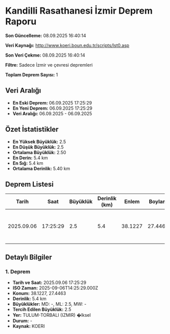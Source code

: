 # Kandilli Rasathanesi İzmir Deprem Raporu

**Son Güncelleme:** 08.09.2025 16:40:14

**Veri Kaynağı:** http://www.koeri.boun.edu.tr/scripts/lst0.asp

**Son Veri Çekme:** 08.09.2025 16:40:14

**Filtre:** Sadece İzmir ve çevresi depremleri

**Toplam Deprem Sayısı:** 1

## Veri Aralığı

- **En Eski Deprem:** 06.09.2025 17:25:29
- **En Yeni Deprem:** 06.09.2025 17:25:29
- **Veri Aralığı:** 06.09.2025 - 06.09.2025

## Özet İstatistikler

- **En Yüksek Büyüklük:** 2.5
- **En Düşük Büyüklük:** 2.5
- **Ortalama Büyüklük:** 2.50
- **En Derin:** 5.4 km
- **En Sığ:** 5.4 km
- **Ortalama Derinlik:** 5.40 km

## Deprem Listesi

| Tarih | Saat | Büyüklük | Derinlik (km) | Enlem | Boylam | Konum | Durum |
|-------|------|----------|---------------|-------|--------|-------|-------|
| 2025.09.06 | 17:25:29 | 2.5 | 5.4 | 38.1227 | 27.4463 | TULUM-TORBALI (IZMIR) �lksel | - |

## Detaylı Bilgiler

### 1. Deprem

- **Tarih ve Saat:** 2025.09.06 17:25:29
- **ISO Zaman:** 2025-09-06T14:25:29.000Z
- **Konum:** 38.1227, 27.4463
- **Derinlik:** 5.4 km
- **Büyüklükler:** MD: -, ML: 2.5, MW: -
- **Tercih Edilen Büyüklük:** 2.5
- **Yer:** TULUM-TORBALI (IZMIR) �lksel
- **Durum:** -
- **Kaynak:** KOERI

